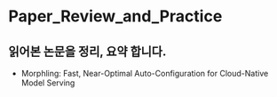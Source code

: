 # Paper_Review_and_Practice

## 읽어본 논문을 정리, 요약 합니다.
- Morphling: Fast, Near-Optimal Auto-Configuration for Cloud-Native Model Serving
